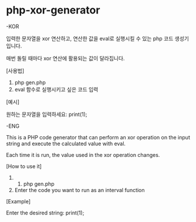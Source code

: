 # php-xor-generator

-KOR

입력한 문자열을 xor 연산하고, 연산한 값을 eval로 실행시킬 수 있는 php 코드 생성기 입니다.

매번 돌릴 때마다 xor 연산에 활용되는 값이 달라집니다.


[사용법]
1. php gen.php
2. eval 함수로 실행시키고 싶은 코드 입력



[예시]

원하는 문자열을 입력하세요: print(1);





-ENG

This is a PHP code generator that can perform an xor operation on the input string and execute the calculated value with eval.

Each time it is run, the value used in the xor operation changes.

[How to use it]
1. 1. php gen.php
2. Enter the code you want to run as an interval function



[Example]

Enter the desired string: print(1);
